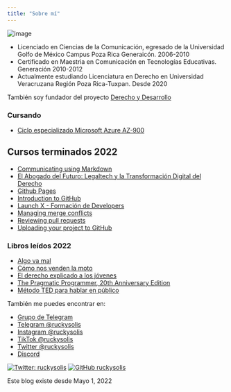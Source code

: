 ```yaml
---
title: "Sobre mí"
---
```


![image](https://user-images.githubusercontent.com/2883426/166320630-28922fc1-e93d-42d0-a0f5-a758e4306e79.png)


- Licenciado en Ciencias de la Comunicación, egresado de la Universidad Golfo de México Campus Poza Rica Generaicón. 2006-2010
- Certificado en Maestria en Comunicación en Tecnologías Educativas. Generación 2010-2012
- Actualmente estudiando Licenciatura en Derecho en Universidad Veracruzana Región Poza Rica-Tuxpan. Desde 2020

También soy fundador del proyecto [Derecho y Desarrollo](https://ruckysolis.github.io/derechoydesarrollo/)

### Cursando 
- [Ciclo especializado Microsoft Azure AZ-900](https://aka.ms/cicloespecializado)

## Cursos terminados 2022
- [Communicating using Markdown](https://lab.github.com/githubtraining/communicating-using-markdown)
- [El Abogado del Futuro: Legaltech y la Transformación Digital del Derecho](https://www.coursera.org/learn/legaltech/)
- [Github Pages](https://lab.github.com/githubtraining/github-pages)
- [Introduction to GitHub](https://lab.github.com/githubtraining/introduction-to-github)
- [Launch X - Formación de Developers](https://launchx.rocks)
- [Managing merge conflicts](https://lab.github.com/githubtraining/managing-merge-conflicts)
- [Reviewing pull requests](https://lab.github.com/githubtraining/reviewing-pull-requests)
- [Uploading your project to GitHub](https://lab.github.com/githubtraining/uploading-your-project-to-github)

### Libros leídos 2022
- [Algo va mal](https://books.google.com.mx/books/about/Algo_va_mal.html?id=7qQt0jI97GIC&source=kp_book_description&redir_esc=y)
- [Cómo nos venden la moto](https://books.google.com.mx/books/about/C%C3%B3mo_nos_venden_la_moto.html?id=uGx5-LJZYAoC&source=kp_book_description&redir_esc=y)
- [El derecho explicado a los jóvenes](https://books.google.com.mx/books/about/El_derecho_explicado_a_los_j%C3%B3venes.html?id=WdQoAAAAQBAJ&source=kp_book_description&redir_esc=y)
- [The Pragmatic Programmer, 20th Anniversary Edition](https://pragprog.com/titles/tpp20/the-pragmatic-programmer-20th-anniversary-edition/)
- [Método TED para hablar en público](https://www.amazon.com.mx/M%C3%A9todo-TED-para-hablar-p%C3%BAblico/dp/8434423561)

También me puedes encontrar en:

- [Grupo de Telegram](https://t.me/+UUbaa45AyTCRaA8I)
- [Telegram @ruckysolis](https://t.me/ruckysolis)
- [Instagram @ruckysolis](https://www.instagram.com/ruckysolis/)
- [TikTok @ruckysolis](https://www.tiktok.com/@ruckysolis)
- [Twitter @ruckysolis](https://twitter.com/ruckysolis)
- [Discord](https://discord.gg/fTcp2gyZh4)

[![Twitter: ruckysolis](https://img.shields.io/twitter/follow/ruckysolis?style=social)](https://twitter.com/ruckysolis)
[![GitHub ruckysolis](https://img.shields.io/github/followers/ruckysolis?label=follow&style=social)](https://github.com/ruckysolis)

Este blog existe desde Mayo 1, 2022
